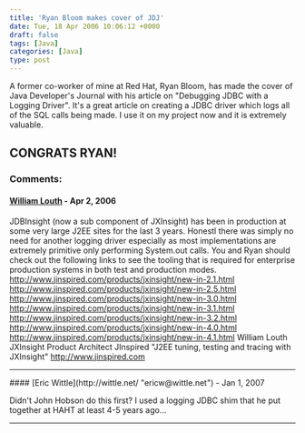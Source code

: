 ```yaml
---
title: 'Ryan Bloom makes cover of JDJ'
date: Tue, 18 Apr 2006 10:06:12 +0000
draft: false
tags: [Java]
categories: [Java]
type: post
---
```


A former co-worker of mine at Red Hat, Ryan Bloom, has made the cover of Java Developer's Journal with his article on "Debugging JDBC with a Logging Driver". It's a great article on creating a JDBC driver which logs all of the SQL calls being made. I use it on my project now and it is extremely valuable.

CONGRATS RYAN!
---
### Comments:
#### [William Louth](http://www.jinspired.com "william.louth@jinspired.com") - <time datetime="2006-04-18 14:42:44">Apr 2, 2006</time>

JDBInsight (now a sub component of JXInsight) has been in production at some very large J2EE sites for the last 3 years. Honestl there was simply no need for another logging driver especially as most implementations are extremely primitive only performing System.out calls. You and Ryan should check out the following links to see the tooling that is required for enterprise production systems in both test and production modes. http://www.jinspired.com/products/jxinsight/new-in-2.1.html http://www.jinspired.com/products/jxinsight/new-in-2.5.html http://www.jinspired.com/products/jxinsight/new-in-3.0.html http://www.jinspired.com/products/jxinsight/new-in-3.1.html http://www.jinspired.com/products/jxinsight/new-in-3.2.html http://www.jinspired.com/products/jxinsight/new-in-4.0.html http://www.jinspired.com/products/jxinsight/new-in-4.1.html William Louth JXInsight Product Architect JInspired "J2EE tuning, testing and tracing with JXInsight" http://www.jinspired.com
<hr />
#### [Eric Wittle](http://wittle.net/ "ericw@wittle.net") - <time datetime="2007-01-01 17:52:12">Jan 1, 2007</time>

Didn't John Hobson do this first? I used a logging JDBC shim that he put together at HAHT at least 4-5 years ago...
<hr />
